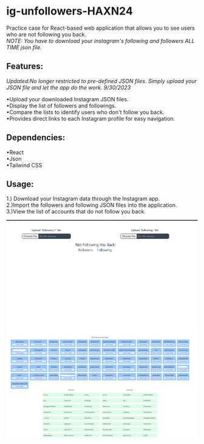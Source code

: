 # ig-unfollowers-HAXN24

Practice case for React-based web application that allows you to see users who are not following you back.\
*NOTE: You have to download your instagram's following and followers ALL TIME json file.*

<h2>Features:</h2>

*Updated:No longer restricted to pre-defined JSON files. Simply upload your
JSON file and let the app do the work. 9/30/2023*

•Upload your downloaded Instagram JSON files.\
•Display the list of followers and followings.\
•Compare the lists to identify users who don't follow you back.\
•Provides direct links to each Instagram profile for easy navigation.

<h2>Dependencies:</h2>

•React\
•Json\
•Tailwind CSS

<h2>Usage:</h2>

1.) Download your Instagram data through the Instagram app.\
2.)Import the followers and following JSON files into the application.\
3.)View the list of accounts that do not follow you back.

![jsonUpload.png](src%2Fassets%2FjsonUpload.png)
![demo.png](src%2Fassets%2Fdemo.png)